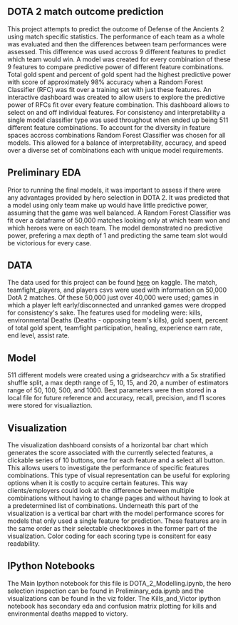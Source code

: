 ## DOTA 2 match outcome prediction

This project attempts to predict the outcome of Defense of the Ancients 2 using match specific statistics.
The performance of each team as a whole was evaluated and then the differences between team performances were assessed.
This difference was used accross 9 different features to predict which team would win. A model was created for every combination
of these 9 features to compare predictive power of different feature combinations. Total gold spent and percent of gold spent
had the highest predictive power with score of approximately 98% accuracy when a Random Forest Classifier (RFC) was fit over a
training set with just these features. An interactive dashboard was created to allow users to explore the predictive
power of RFCs fit over every feature combination. This dashboard allows to select on and off individual features. For 
consistency and interpretability a single model classifier type was used throughout when ended up being 511 different 
feature combinations. To account for the diversity in feature spaces accross combinations Random Forest Classifier was 
chosen for all models. This allowed for a balance of interpretability, accuracy, and speed over a diverse set of combinations each with unique model requirements.  

## Preliminary EDA

Prior to running the final models, it was important to assess if there were any advantages provided by hero selection in DOTA 2.
It was predicted that a model using only team make up would have little predictive power, assuming that the game was well balanced. 
A Random Forest Classifier was fit over a dataframe of 50,000 matches looking only at which team won and which heroes were on each team.
The model demonstrated no predictive power, prefering a max depth of 1 and predicting the same team slot would be victorious for every case. 

## DATA

The data used for this project can be found [here](https://www.kaggle.com/devinanzelmo/dota-2-matches, "kaggle dota2") on kaggle. 
The match, teamfight_players, and players csvs were used with information on 50,000 DotA 2 matches. Of these 50,000 just over 40,000 were used;
 games in which a player left early/disconnected and unranked games were dropped for consistency's sake.  The features used for modeling were: 
 kills, environmental Deaths (Deaths - opposing team's kills), gold spent, percent of total gold spent, teamfight participation, 
 healing, experience earn rate, end level, assist rate.

## Model

511 different models were created using a gridsearchcv with a 5x stratified shuffle split, a max depth range of 5, 10, 15, and 20,
a number of estimators range of 50, 100, 500, and 1000. Best parameters were then stored in a local file for future reference and 
accuracy, recall, precision, and f1 scores were stored for visualiaztion.

## Visualization

The visualization dashboard consists of a horizontal bar chart which generates the score associated with the currently selected features, 
a clickable series of 10 buttons, one for each feature and a select all button. This allows users to investigate the performance of specific 
features combinations. This type of visual representation can be useful for exploring options when it is costly to acquire certain features. 
This way clients/employers could look at the difference between multiple combinations without having to change pages and without 
having to look at a predetermined list of combinations. Underneath this part of the visualization is a vertical bar chart with the model 
performance scores for models that only used a single feature for prediction. These features are in the same order as their selectable 
checkboxes in the former part of the visualization. Color coding for each scoring type is consitent for easy readability.  
## IPython Notebooks

The Main Ipython notebook for this file is DOTA_2_Modelling.ipynb, the hero selection inspection can be found in Preliminary_eda.ipynb and the visualizations can be found in the viz folder. The Kills_and_Victor ipython notebook has secondary eda and confusion matrix plotting for kills and environmental deaths mapped to victory.
